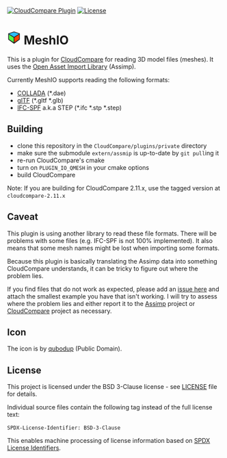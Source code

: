 
[![CloudCompare Plugin](https://img.shields.io/badge/plugin-CloudCompare-brightgreen.svg)](https://github.com/CloudCompare/CloudCompare)
[![License](https://img.shields.io/badge/License-BSD%203--Clause-blue.svg)](https://opensource.org/licenses/BSD-3-Clause)

# <img src="https://github.com/asmaloney/MeshIO/blob/master/images/icon.png"/> MeshIO

This is a plugin for [CloudCompare](https://github.com/CloudCompare/CloudCompare) for reading 3D model files (meshes). It uses the [Open Asset Import Library](https://github.com/assimp/assimp) (Assimp).

Currently MeshIO supports reading the following formats:
* [COLLADA](https://en.wikipedia.org/wiki/COLLADA) (\*.dae)
* [glTF](https://en.wikipedia.org/wiki/GlTF) (\*.gltf \*.glb)
* [IFC-SPF](https://en.wikipedia.org/wiki/ISO_10303-21) a.k.a STEP (\*.ifc \*.stp \*.step)

## Building

- clone this repository in the `CloudCompare/plugins/private` directory
- make sure the submodule `extern/assmip` is up-to-date by `git pull`ing it
- re-run CloudCompare's cmake
- turn on `PLUGIN_IO_QMESH` in your cmake options
- build CloudCompare

Note: If you are building for CloudCompare 2.11.x, use the tagged version at `cloudcompare-2.11.x`

## Caveat

This plugin is using another library to read these file formats. There will be problems with some files (e.g. IFC-SPF is not 100% implemented). It also means that some mesh names might be lost when importing some formats.

Because this plugin is basically translating the Assimp data into something CloudCompare understands, it can be tricky to figure out where the problem lies.

If you find files that do not work as expected, please add an [issue here](https://github.com/asmaloney/MeshIO/issues) and attach the smallest example you have that isn't working. I will try to assess where the problem lies and either report it to the [Assimp](https://github.com/assimp/assimp) project or [CloudCompare](https://github.com/CloudCompare/CloudCompare) project as necessary.

## Icon

The icon is by [qubodup](https://openclipart.org/detail/168258/3d-cube-icon) (Public Domain).

## License
This project is licensed under the BSD 3-Clause license - see [LICENSE](https://github.com/asmaloney/MeshIO/blob/master/LICENSE) file for details.

Individual source files contain the following tag instead of the full license text:

	SPDX-License-Identifier: BSD-3-Clause

This enables machine processing of license information based on [SPDX
License Identifiers](https://spdx.org/ids).
